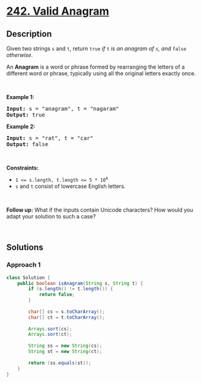 # [242. Valid Anagram](https://leetcode.com/problems/valid-anagram)

## Description

<p>Given two strings <code>s</code> and <code>t</code>, return <code>true</code> <em>if</em> <code>t</code> <em>is an anagram of</em> <code>s</code><em>, and</em> <code>false</code> <em>otherwise</em>.</p>

<p>An <strong>Anagram</strong> is a word or phrase formed by rearranging the letters of a different word or phrase, typically using all the original letters exactly once.</p>
<p>&nbsp;</p>

<p><strong class="example">Example 1:</strong></p>
<pre>
<strong>Input:</strong> s = "anagram", t = "nagaram"
<strong>Output:</strong> true
</pre>

<p><strong class="example">Example 2:</strong></p>
<pre>
<strong>Input:</strong> s = "rat", t = "car"
<strong>Output:</strong> false
</pre>
<p>&nbsp;</p>

<p><strong>Constraints:</strong></p>
<ul>
    <li><code>1 &lt;= s.length, t.length &lt;= 5 * 10<sup>4</sup></code></li>
    <li><code>s</code> and <code>t</code> consist of lowercase English letters.</li>
</ul>
<p>&nbsp;</p>

<p><strong>Follow up:</strong> What if the inputs contain Unicode characters? How would you adapt your solution to such a case?</p>
<p>&nbsp;</p>

## Solutions

### **Approach 1**

```java
class Solution {
    public boolean isAnagram(String s, String t) {
        if (s.length() != t.length()) {
            return false;
        }
        
        char[] cs = s.toCharArray();
        char[] ct = t.toCharArray();
        
        Arrays.sort(cs);
        Arrays.sort(ct);
        
        String ss = new String(cs);
        String st = new String(ct);
        
        return (ss.equals(st));
    }
}
```

<!-- tabs:end -->